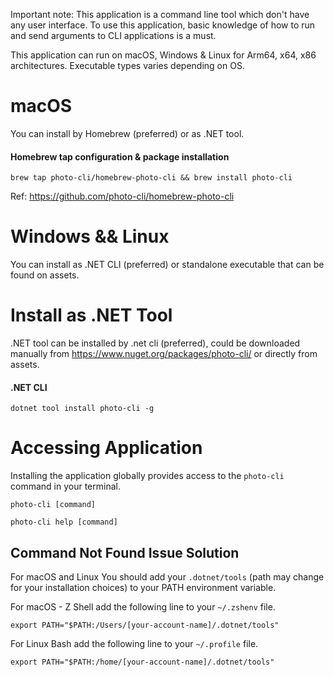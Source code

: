 Important note: This application is a command line tool which don't have any user interface. To use this application, basic knowledge of how to run and send arguments to CLI applications is a must.

This application can run on macOS, Windows & Linux for Arm64, x64, x86 architectures. Executable types varies depending on OS.

# macOS

You can install by Homebrew (preferred) or as .NET tool.

#### Homebrew tap configuration & package installation
```shell
brew tap photo-cli/homebrew-photo-cli && brew install photo-cli
```

Ref: https://github.com/photo-cli/homebrew-photo-cli

# Windows && Linux

You can install as .NET CLI (preferred) or standalone executable that can be found on assets.

# Install as .NET Tool

.NET tool can be installed by .net cli (preferred), could be downloaded manually from https://www.nuget.org/packages/photo-cli/ or directly from assets.

#### .NET CLI
```shell
dotnet tool install photo-cli -g
```

# Accessing Application

Installing the application globally provides access to the `photo-cli` command in your terminal.
```
photo-cli [command]

photo-cli help [command]
```

## Command Not Found Issue Solution

For macOS and Linux You should add your `.dotnet/tools` (path may change for your installation choices) to your PATH environment variable.

For macOS - Z Shell add the following line to your `~/.zshenv` file.
```shell
export PATH="$PATH:/Users/[your-account-name]/.dotnet/tools"
```

For Linux Bash add the following line to your `~/.profile` file.
```shell
export PATH="$PATH:/home/[your-account-name]/.dotnet/tools"
```
